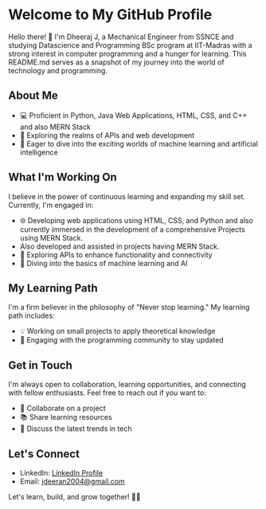 # Welcome to My GitHub Profile

Hello there! 👋 I'm Dheeraj J, a Mechanical Engineer from SSNCE and studying Datascience and Programming BSc program at IIT-Madras with a strong interest in computer programming and a hunger for learning. This README.md serves as a snapshot of my journey into the world of technology and programming.

## About Me

- 💻 Proficient in Python, Java Web Applications, HTML, CSS, and C++ and also MERN Stack
- 🚀 Exploring the realms of APIs and web development
- 🤖 Eager to dive into the exciting worlds of machine learning and artificial intelligence

## What I'm Working On

I believe in the power of continuous learning and expanding my skill set. Currently, I'm engaged in:

- 🌐 Developing web applications using HTML, CSS, and Python and also currently immersed in the development of a comprehensive Projects using MERN Stack.
- Also developed and assisted in projects having MERN Stack.
- 🤝 Exploring APIs to enhance functionality and connectivity
- 🚀 Diving into the basics of machine learning and AI

## My Learning Path

I'm a firm believer in the philosophy of "Never stop learning." My learning path includes:

- 💡 Working on small projects to apply theoretical knowledge
- 🧠 Engaging with the programming community to stay updated

## Get in Touch

I'm always open to collaboration, learning opportunities, and connecting with fellow enthusiasts. Feel free to reach out if you want to:

- 🤝 Collaborate on a project
- 📚 Share learning resources
- 🎉 Discuss the latest trends in tech

## Let's Connect

- LinkedIn: [LinkedIn Profile](https://www.linkedin.com/in/j-dheeraj-b30b98153/)
- Email: jdeeran2004@gmail.com

Let's learn, build, and grow together! 🚀✨
